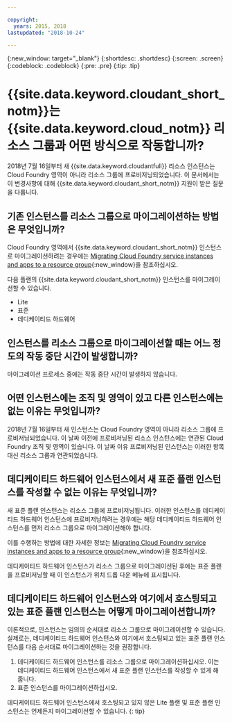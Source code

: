 ```yaml
---

copyright:
  years: 2015, 2018
lastupdated: "2018-10-24"

---
```


{:new_window: target="_blank"}
{:shortdesc: .shortdesc}
{:screen: .screen}
{:codeblock: .codeblock}
{:pre: .pre}
{:tip: .tip}

<!-- Acrolinx: 2017-05-10 -->

# {{site.data.keyword.cloudant_short_notm}}는 {{site.data.keyword.cloud_notm}} 리소스 그룹과 어떤 방식으로 작동합니까?

2018년 7월 16일부터 새 {{site.data.keyword.cloudantfull}} 리소스 인스턴스는 Cloud Foundry 영역이 아니라
리소스 그룹에 프로비저닝되었습니다. 이 문서에서는 이 변경사항에 대해 {{site.data.keyword.cloudant_short_notm}} 지원이
받은 질문을 다룹니다. 

## 기존 인스턴스를 리소스 그룹으로 마이그레이션하는 방법은 무엇입니까?

Cloud Foundry 영역에서 {{site.data.keyword.cloudant_short_notm}} 인스턴스로 마이그레이션하려는 경우에는 [Migrating Cloud Foundry service instances and apps to a resource group](https://console.bluemix.net/docs/resources/instance_migration.html#migrate){:new_window}을 참조하십시오. 

다음 플랜의 {{site.data.keyword.cloudant_short_notm}} 인스턴스를 마이그레이션할 수 있습니다. 

- Lite
- 표준
- 데디케이티드 하드웨어

## 인스턴스를 리소스 그룹으로 마이그레이션할 때는 어느 정도의 작동 중단 시간이 발생합니까?

마이그레이션 프로세스 중에는 작동 중단 시간이 발생하지 않습니다. 

## 어떤 인스턴스에는 조직 및 영역이 있고 다른 인스턴스에는 없는 이유는 무엇입니까?

2018년 7월 16일부터 새 인스턴스는 Cloud Foundry 영역이 아니라 리소스 그룹에
프로비저닝되었습니다. 이 날짜 이전에 프로비저닝된 리소스 인스턴스에는 연관된
Cloud Foundry 조직 및 영역이 있습니다. 이 날짜 이유 프로비저닝된 인스턴스는
이러한 항목 대신 리소스 그룹과 연관되었습니다. 

## 데디케이티드 하드웨어 인스턴스에서 새 표준 플랜 인스턴스를 작성할 수 없는 이유는 무엇입니까?

새 표준 플랜 인스턴스는 리소스 그룹에 프로비저닝됩니다. 이러한 인스턴스를
데디케이티드 하드웨어 인스턴스에 프로비저닝하려는 경우에는 해당 데디케이티드 하드웨어
인스턴스를 먼저 리소스 그룹으로 마이그레이션해야 합니다. 

이를 수행하는 방법에 대한 자세한 정보는 [Migrating Cloud Foundry service instances and apps to a resource group](https://console.bluemix.net/docs/resources/instance_migration.html#migrate){:new_window}을 참조하십시오. 

데디케이티드 하드웨어 인스턴스가 리소스 그룹으로 마이그레이션된 후에는
표준 플랜을 프로비저닝할 때 이 인스턴스가 위치 드롭 다운 메뉴에 표시됩니다. 

## 데디케이티드 하드웨어 인스턴스와 여기에서 호스팅되고 있는 표준 플랜 인스턴스는 어떻게 마이그레이션합니까?

이론적으로, 인스턴스는 임의의 순서대로 리소스 그룹으로 마이그레이션할 수 있습니다. 실제로는,
데디케이티드 하드웨어 인스턴스와 여기에서 호스팅되고 있는 표준 플랜 인스턴스를
다음 순서대로 마이그레이션하는 것을 권장합니다. 

1. 데디케이티드 하드웨어 인스턴스를 리소스 그룹으로 마이그레이션하십시오. 이는 데디케이티드 하드웨어 인스턴스에서 새 표준 플랜 인스턴스를 작성할 수 있게 해 줍니다. 
2. 표준 인스턴스를 마이그레이션하십시오. 

데디케이티드 하드웨어 인스턴스에서 호스팅되고 있지 않은 Lite 플랜 및 표준 플랜 인스턴스는
언제든지 마이그레이션할 수 있습니다.
{: tip}
